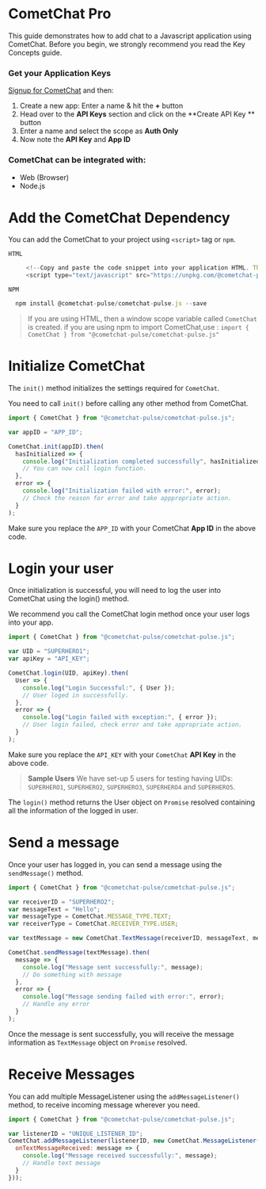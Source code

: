 <div style="width:100%">
	<div style="width:50%; display:inline-block">
		<h1> CometChat Pro</h1> 		
	</div>	
</div>
This guide demonstrates how to add chat to a Javascript application using CometChat. Before you begin, we strongly recommend you read the Key Concepts guide.

### Get your Application Keys

<a href="https://app.cometchat.com" target="_blank">Signup for CometChat</a> and then:

1. Create a new app: Enter a name & hit the **+** button
2. Head over to the **API Keys** section and click on the **Create API Key ** button
3. Enter a name and select the scope as **Auth Only**
4. Now note the **API Key** and **App ID**

### CometChat can be integrated with:
  * Web (Browser)
  * Node.js


# Add the CometChat Dependency

You can add the CometChat to your project using  `<script>` tag or `npm`.

`HTML`

```Javascript
     <!--Copy and paste the code snippet into your application HTML. The code snippet should look like this:-->
     <script type="text/javascript" src="https://unpkg.com/@cometchat-pro/chat/CometChat.js"></script>     
```
`NPM`
```Javascript
  npm install @cometchat-pulse/cometchat-pulse.js --save
```
>If you are using HTML, then a window scope variable called `CometChat` is created.
>if you are using npm to import CometChat,use : 
>`import { CometChat } from "@cometchat-pulse/cometchat-pulse.js"`

# Initialize CometChat
The `init()` method initializes the settings required for `CometChat`.

You need to call `init()` before calling any other method from CometChat.

```Javascript
import { CometChat } from "@cometchat-pulse/cometchat-pulse.js";

var appID = "APP_ID";

CometChat.init(appID).then(
  hasInitialized => {
    console.log("Initialization completed successfully", hasInitialized);
    // You can now call login function.
  },
  error => {
    console.log("Initialization failed with error:", error);
    // Check the reason for error and take apppropriate action.
  }
);
```
Make sure you replace the `APP_ID` with your CometChat **App ID** in the above code.

# Login your user
Once initialization is successful, you will need to log the user into CometChat using the login() method.

We recommend you call the CometChat login method once your user logs into your app.
```Javascript
import { CometChat } from "@cometchat-pulse/cometchat-pulse.js";

var UID = "SUPERHERO1";
var apiKey = "API_KEY";

CometChat.login(UID, apiKey).then(
  User => {
    console.log("Login Successful:", { User });
    // User loged in successfully.
  },
  error => {
    console.log("Login failed with exception:", { error });
    // User login failed, check error and take appropriate action.
  }
);
```
Make sure you replace the `API_KEY` with your `CometChat` **API Key** in the above code.

>**Sample Users**
>We have set-up 5 users for testing having UIDs: `SUPERHERO1`, `SUPERHERO2`, `SUPERHERO3`, `SUPERHERO4` and `SUPERHERO5`.

The `login()` method returns the User object on `Promise` resolved containing all the information of the logged in user.

# Send a message
Once your user has logged in, you can send a message using the `sendMessage()` method.
```Javascript
import { CometChat } from "@cometchat-pulse/cometchat-pulse.js";

var receiverID = "SUPERHERO2";
var messageText = "Hello";
var messageType = CometChat.MESSAGE_TYPE.TEXT;
var receiverType = CometChat.RECEIVER_TYPE.USER;

var textMessage = new CometChat.TextMessage(receiverID, messageText, messageType, receiverType);

CometChat.sendMessage(textMessage).then(
  message => {
    console.log("Message sent successfully:", message);
    // Do something with message
  },
  error => {
    console.log("Message sending failed with error:", error);
    // Handle any error
  }
);
```
Once the message is sent successfully, you will receive the message information as `TextMessage` object on `Promise` resolved.

# Receive Messages
You can add multiple MessageListener using the `addMessageListener()` method, to receive incoming message wherever you need.

```Javascript 
import { CometChat } from "@cometchat-pulse/cometchat-pulse.js";

var listenerID = "UNIQUE_LISTENER_ID";
CometChat.addMessageListener(listenerID, new CometChat.MessageListener({
  onTextMessageReceived: message => {
    console.log("Message received successfully:", message);
    // Handle text message
  }
}));
```




